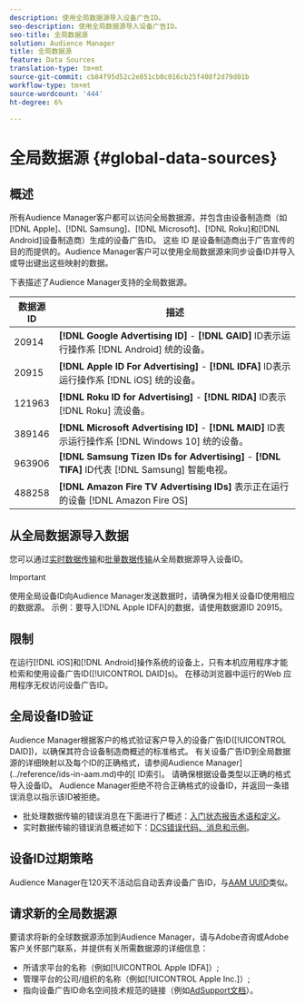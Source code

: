 ```yaml
---
description: 使用全局数据源导入设备广告ID。
seo-description: 使用全局数据源导入设备广告ID。
seo-title: 全局数据源
solution: Audience Manager
title: 全局数据源
feature: Data Sources
translation-type: tm+mt
source-git-commit: cb84f95d52c2e851cb0c016cb25f408f2d79d01b
workflow-type: tm+mt
source-wordcount: '444'
ht-degree: 6%

---
```



# 全局数据源 {#global-data-sources}

## 概述

所有Audience Manager客户都可以访问全局数据源，并包含由设备制造商（如[!DNL Apple]、[!DNL Samsung]、[!DNL Microsoft]、[!DNL Roku]和[!DNL Android]设备制造商）生成的设备广告ID。 这些 ID 是设备制造商出于广告宣传的目的而提供的。Audience Manager客户可以使用全局数据源来同步设备ID并导入或导出键出这些映射的数据。

下表描述了Audience Manager支持的全局数据源。

| 数据源ID | 描述 |
|---|---|
| 20914 | **[!DNL Google Advertising ID]** -  **[!DNL GAID]** ID表示运行操作系 [!DNL Android] 统的设备。 |
| 20915 | **[!DNL Apple ID For Advertising]** -  **[!DNL IDFA]** ID表示运行操作系 [!DNL iOS] 统的设备。 |
| 121963 | **[!DNL Roku ID for Advertising]** -  **[!DNL RIDA]** ID表示 [!DNL Roku] 流设备。 |
| 389146 | **[!DNL Microsoft Advertising ID]** -  **[!DNL MAID]** ID表示运行操作系 [!DNL Windows 10] 统的设备。 |
| 963906 | **[!DNL Samsung Tizen IDs for Advertising]** -  **[!DNL TIFA]** ID代表 [!DNL Samsung] 智能电视。 |
| 488258 | **[!DNL Amazon Fire TV Advertising IDs]** 表示正在运行的设备  [!DNL Amazon Fire OS] |

## 从全局数据源导入数据

您可以通过[实时数据传输](../integration/sending-audience-data/real-time-data-integration/real-time-data-transfer.md)和[批量数据传输](../integration/sending-audience-data/batch-data-transfer-explained/batch-data-transfer-explained.md)从全局数据源导入设备ID。

>[!IMPORTANT]
>
>使用全局设备ID向Audience Manager发送数据时，请确保为相关设备ID使用相应的数据源。 示例：要导入[!DNL Apple IDFA]的数据，请使用数据源ID 20915。

## 限制

在运行[!DNL iOS]和[!DNL Android]操作系统的设备上，只有本机应用程序才能检索和使用设备广告ID([!UICONTROL DAID]s)。 在移动浏览器中运行的Web 应用程序无权访问设备广告ID。

## 全局设备ID验证

Audience Manager根据客户的格式验证客户导入的设备广告ID([!UICONTROL DAID])，以确保其符合设备制造商概述的标准格式。 有关设备广告ID到全局数据源的详细映射以及每个ID的正确格式，请参阅Audience Manager](../reference/ids-in-aam.md)中的[ ID索引。 请确保根据设备类型以正确的格式导入设备ID。 Audience Manager拒绝不符合正确格式的设备ID，并返回一条错误消息以指示该ID被拒绝。

* 批处理数据传输的错误消息在下面进行了概述：[入门状态报告术语和定义](../reporting/onboarding-status-report.md#report-terms-conditions)。
* 实时数据传输的错误消息概述如下：[DCS错误代码、消息和示例](../api/dcs-intro/dcs-api-reference/dcs-error-codes.md)。

## 设备ID过期策略

Audience Manager在120天不活动后自动丢弃设备广告ID，与[AAM UUID](../faq/faq-privacy.md)类似。

## 请求新的全局数据源

要请求将新的全球数据源添加到Audience Manager，请与Adobe咨询或Adobe客户关怀部门联系，并提供有关所需数据源的详细信息：

* 所请求平台的名称（例如[!UICONTROL Apple IDFA]）;
* 管理平台的公司/组织的名称（例如[!UICONTROL Apple Inc.]）;
* 指向设备广告ID命名空间技术规范的链接（例如[AdSupport文档](https://developer.apple.com/documentation/adsupport)）。